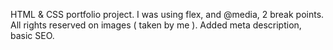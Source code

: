 HTML & CSS portfolio project. I was using flex, and @media, 2 break points. All rights reserved on images ( taken by me ). Added meta description, basic SEO.
